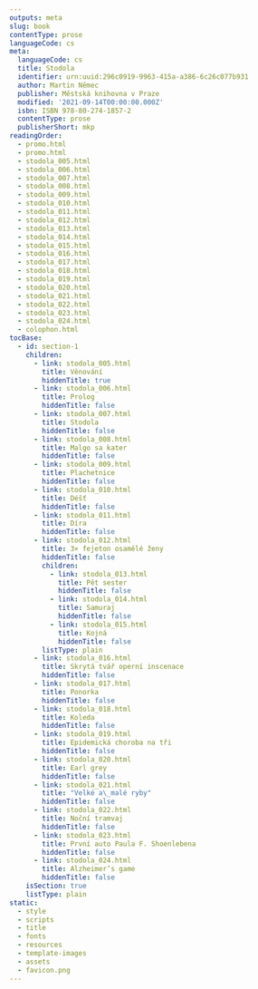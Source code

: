 ```yaml
---
outputs: meta
slug: book
contentType: prose
languageCode: cs
meta:
  languageCode: cs
  title: Stodola
  identifier: urn:uuid:296c0919-9963-415a-a386-6c26c077b931
  author: Martin Němec
  publisher: Městská knihovna v Praze
  modified: '2021-09-14T00:00:00.000Z'
  isbn: ISBN 978-80-274-1857-2
  contentType: prose
  publisherShort: mkp
readingOrder:
  - promo.html
  - promo.html
  - stodola_005.html
  - stodola_006.html
  - stodola_007.html
  - stodola_008.html
  - stodola_009.html
  - stodola_010.html
  - stodola_011.html
  - stodola_012.html
  - stodola_013.html
  - stodola_014.html
  - stodola_015.html
  - stodola_016.html
  - stodola_017.html
  - stodola_018.html
  - stodola_019.html
  - stodola_020.html
  - stodola_021.html
  - stodola_022.html
  - stodola_023.html
  - stodola_024.html
  - colophon.html
tocBase:
  - id: section-1
    children:
      - link: stodola_005.html
        title: Věnování
        hiddenTitle: true
      - link: stodola_006.html
        title: Prolog
        hiddenTitle: false
      - link: stodola_007.html
        title: Stodola
        hiddenTitle: false
      - link: stodola_008.html
        title: Malgo sa kater
        hiddenTitle: false
      - link: stodola_009.html
        title: Plachetnice
        hiddenTitle: false
      - link: stodola_010.html
        title: Déšť
        hiddenTitle: false
      - link: stodola_011.html
        title: Díra
        hiddenTitle: false
      - link: stodola_012.html
        title: 3× fejeton osamělé ženy
        hiddenTitle: false
        children:
          - link: stodola_013.html
            title: Pět sester
            hiddenTitle: false
          - link: stodola_014.html
            title: Samuraj
            hiddenTitle: false
          - link: stodola_015.html
            title: Kojná
            hiddenTitle: false
        listType: plain
      - link: stodola_016.html
        title: Skrytá tvář operní inscenace
        hiddenTitle: false
      - link: stodola_017.html
        title: Ponorka
        hiddenTitle: false
      - link: stodola_018.html
        title: Koleda
        hiddenTitle: false
      - link: stodola_019.html
        title: Epidemická choroba na tři
        hiddenTitle: false
      - link: stodola_020.html
        title: Earl grey
        hiddenTitle: false
      - link: stodola_021.html
        title: "Velké a\_malé ryby"
        hiddenTitle: false
      - link: stodola_022.html
        title: Noční tramvaj
        hiddenTitle: false
      - link: stodola_023.html
        title: První auto Paula F. Shoenlebena
        hiddenTitle: false
      - link: stodola_024.html
        title: Alzheimer’s game
        hiddenTitle: false
    isSection: true
    listType: plain
static:
  - style
  - scripts
  - title
  - fonts
  - resources
  - template-images
  - assets
  - favicon.png
---
```

